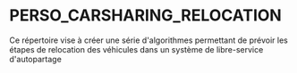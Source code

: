 # PERSO_CARSHARING_RELOCATION
Ce répertoire vise à créer une série d'algorithmes permettant de prévoir les étapes de relocation des véhicules dans un système de libre-service d'autopartage
